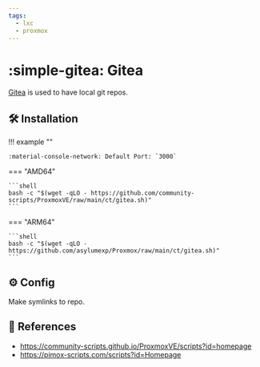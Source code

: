 ```yaml
---
tags:
  - lxc
  - proxmox
---
```

# :simple-gitea: Gitea

[Gitea][1] is used to have local git repos.

## :hammer_and_wrench: Installation

!!! example ""

    :material-console-network: Default Port: `3000`

=== "AMD64"

    ```shell
    bash -c "$(wget -qLO - https://github.com/community-scripts/ProxmoxVE/raw/main/ct/gitea.sh)"
    ```

=== "ARM64"

    ```shell
    bash -c "$(wget -qLO - https://github.com/asylumexp/Proxmox/raw/main/ct/gitea.sh)"
    ```

## :gear: Config

Make symlinks to repo.

## :link: References

- <https://community-scripts.github.io/ProxmoxVE/scripts?id=homepage>
- <https://pimox-scripts.com/scripts?id=Homepage>

[1]: <https://about.gitea.com/>
